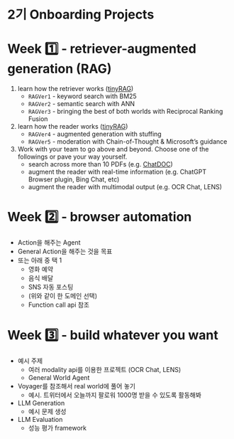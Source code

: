 # 2기 Onboarding Projects

# Week 1️⃣ - retriever-augmented generation (RAG)
1. learn how the retriever works ([tinyRAG](https://github.com/eubinecto/tinyRAG))
    - `RAGVer1` - keyword search with BM25 
    - `RAGVer2` - semantic search with ANN
    - `RAGVer3` - bringing the best of both worlds with Reciprocal Ranking Fusion
2. learn how the reader works ([tinyRAG](https://github.com/eubinecto/tinyRAG))
    - `RAGVer4` - augmented generation with stuffing
    - `RAGVer5` - moderation with Chain-of-Thought & Microsoft’s guidance
3. Work with your team to go above and beyond. Choose one of the followings or pave your way yourself.
    - search across more than 10 PDFs (e.g. [ChatDOC](https://chatdoc.com))
    - augment the reader with real-time information (e.g. ChatGPT Browser plugin,  Bing Chat, etc) 
    - augment the reader with multimodal output (e.g. OCR Chat, LENS)

    
# Week 2️⃣ - browser automation
- Action을 해주는 Agent
- General Action을 해주는 것을 목표
- 또는 아래 중 택 1
  - 영화 예약
  - 음식 배달
  - SNS 자동 포스팅 
  - (위와 같이 한 도메인 선택)
  - Function call api 참조


# Week 3️⃣ - build whatever you want
- 예시 주제
  - 여러 modality api를 이용한 프로젝트 (OCR Chat, LENS)
  - General World Agent
- Voyager를 참조해서 real world에 풀어 놓기
  - 예시. 트위터에서 오늘까지 팔로워 1000명 받을 수 있도록 활동해봐
- LLM Generation
  - 예시 문제 생성
- LLM Evaluation
  - 성능 평가 framework


